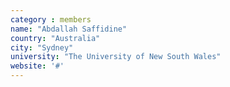 ```yaml
---
category : members
name: "Abdallah Saffidine" 
country: "Australia"
city: "Sydney"
university: "The University of New South Wales"
website: '#'
---
```





